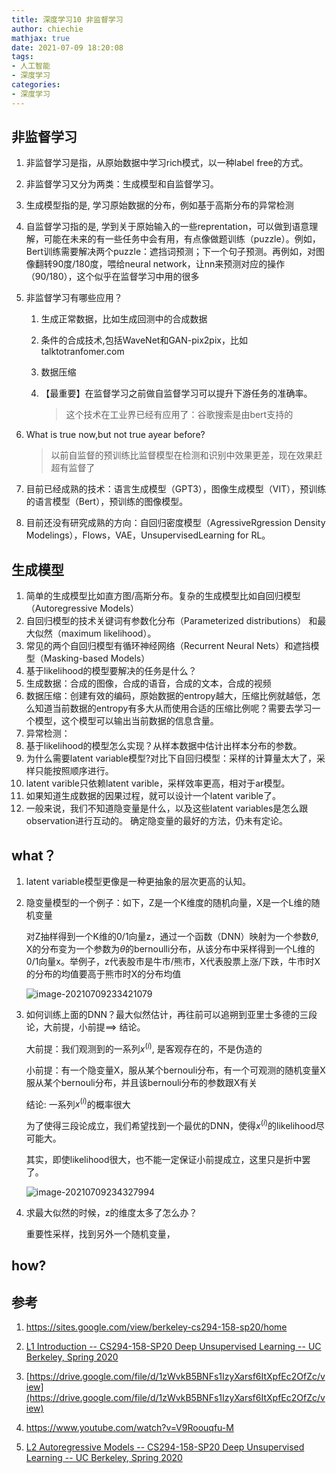 ```yaml
---
title: 深度学习10 非监督学习
author: chiechie
mathjax: true
date: 2021-07-09 18:20:08
tags: 
- 人工智能
- 深度学习
categories: 
- 深度学习
---
```


## 非监督学习

1. 非监督学习是指，从原始数据中学习rich模式，以一种label free的方式。

2. 非监督学习又分为两类：生成模型和自监督学习。

3. 生成模型指的是, 学习原始数据的分布，例如基于高斯分布的异常检测

4. 自监督学习指的是, 学到关于原始输入的一些reprentation，可以做到语意理解，可能在未来的有一些任务中会有用，有点像做题训练（puzzle）。例如， Bert训练需要解决两个puzzle：遮挡词预测；下一个句子预测。再例如，对图像翻转90度/180度，喂给neural network，让nn来预测对应的操作（90/180），这个似乎在监督学习中用的很多

5. 非监督学习有哪些应用？

   1. 生成正常数据，比如生成回测中的合成数据

   2. 条件的合成技术,包括WaveNet和GAN-pix2pix，比如talktotranfomer.com

   3. 数据压缩

   4. 【最重要】在监督学习之前做自监督学习可以提升下游任务的准确率。

      > 这个技术在工业界已经有应用了：谷歌搜索是由bert支持的

6. What is true now,but not true ayear before?

   > 以前自监督的预训练比监督模型在检测和识别中效果更差，现在效果赶超有监督了

7. 目前已经成熟的技术：语言生成模型（GPT3），图像生成模型（VIT），预训练的语言模型（Bert），预训练的图像模型。

8. 目前还没有研究成熟的方向：自回归密度模型（AgressiveRgression Density Modelings），Flows，VAE，UnsupervisedLearning for RL。

## 生成模型

1. 简单的生成模型比如直方图/高斯分布。复杂的生成模型比如自回归模型（Autoregressive Models）
2. 自回归模型的技术关键词有参数化分布（Parameterized distributions） 和最大似然（maximum likelihood）。
3. 常见的两个自回归模型有循环神经网络（Recurrent Neural Nets）和遮挡模型（Masking-based Models）
4. 基于likelihood的模型要解决的任务是什么？
  1. 生成数据：合成的图像，合成的语音，合成的文本，合成的视频
  2. 数据压缩：创建有效的编码，原始数据的entropy越大，压缩比例就越低，怎么知道当前数据的entropy有多大从而使用合适的压缩比例呢？需要去学习一个模型，这个模型可以输出当前数据的信息含量。
  3. 异常检测：
5. 基于likelihood的模型怎么实现？从样本数据中估计出样本分布的参数。
6. 为什么需要latent variable模型?对比下自回归模型：采样的计算量太大了，采样只能按照顺序进行。
7. latent varible只依赖latent varible，采样效率更高，相对于ar模型。
8. 如果知道生成数据的因果过程，就可以设计一个latent varible了。
9. 一般来说，我们不知道隐变量是什么，以及这些latent variables是怎么跟observation进行互动的。
  确定隐变量的最好的方法，仍未有定论。







## what？
1. latent variable模型更像是一种更抽象的层次更高的认知。

2. 隐变量模型的一个例子：如下，Z是一个K维度的随机向量，X是一个L维的随机变量

   对Z抽样得到一个K维的0/1向量z，通过一个函数（DNN）映射为一个参数$\theta$, X的分布变为一个参数为$\theta$的bernoulli分布，从该分布中采样得到一个L维的0/1向量x。举例子，z代表股市是牛市/熊市，X代表股票上涨/下跌，牛市时X的分布的均值要高于熊市时X的分布均值

   ![image-20210709233421079](./image-20210709233421079.png)

3. 如何训练上面的DNN？最大似然估计，再往前可以追朔到亚里士多德的三段论，大前提，小前提==> 结论。

   大前提：我们观测到的一系列$x^{(i)}$, 是客观存在的，不是伪造的

   小前提：有一个隐变量X，服从某个bernouli分布，有一个可观测的随机变量X服从某个bernouli分布，并且该bernouli分布的参数跟X有关

   结论: 一系列$x^{(i)}$的概率很大

   为了使得三段论成立，我们希望找到一个最优的DNN，使得$x^{(i)}$的likelihood尽可能大。

   其实，即使likelihood很大，也不能一定保证小前提成立，这里只是折中罢了。

   ![image-20210709234327994](./image-20210709234327994.png)

4. 求最大似然的时候，z的维度太多了怎么办？

   重要性采样，找到另外一个随机变量，
   
   

## how?






## 参考
1. https://sites.google.com/view/berkeley-cs294-158-sp20/home

2. [L1 Introduction -- CS294-158-SP20 Deep Unsupervised Learning -- UC Berkeley, Spring 2020](https://www.youtube.com/watch?v=V9Roouqfu-M)
3. [https://drive.google.com/file/d/1zWvkB5BNFs1IzyXarsf6ItXpfEc2OfZc/view](https://drive.google.com/file/d/1zWvkB5BNFs1IzyXarsf6ItXpfEc2OfZc/view)
4. https://www.youtube.com/watch?v=V9Roouqfu-M
5. [L2 Autoregressive Models -- CS294-158-SP20 Deep Unsupervised Learning -- UC Berkeley, Spring 2020]( https://www.youtube.com/watch?v=iyEOk8KCRUw)

